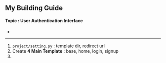 ##  My Building Guide

#### Topic : User Authentication Interface
- 
---
1. `project/setting.py` : template dir, redirect url
2. Create **4 Main Template** : base, home, login, signup
3. 